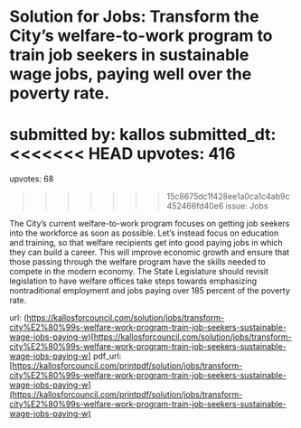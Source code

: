 # Solution for Jobs: Transform the City’s welfare-to-work program to train job seekers in sustainable wage jobs, paying well over the poverty rate. #

submitted by: kallos
submitted_dt: 
<<<<<<< HEAD
upvotes: 416
=======
upvotes: 68
>>>>>>> 15c8675dc1f428ee1a0ca1c4ab9c452466fd40e6
issue: Jobs

The City’s current welfare-to-work program focuses on getting job seekers into the workforce as soon as possible. Let’s instead focus on education and training, so that welfare recipients get into good paying jobs in which they can build a career. This will improve economic growth and ensure that those passing through the welfare program have the skills needed to compete in the modern economy. The State Legislature should revisit legislation to have welfare offices take steps towards emphasizing nontraditional employment and jobs paying over 185 percent of the poverty rate.

url: (https://kallosforcouncil.com/solution/jobs/transform-city%E2%80%99s-welfare-work-program-train-job-seekers-sustainable-wage-jobs-paying-w)[https://kallosforcouncil.com/solution/jobs/transform-city%E2%80%99s-welfare-work-program-train-job-seekers-sustainable-wage-jobs-paying-w]
pdf_url: [https://kallosforcouncil.com/printpdf/solution/jobs/transform-city%E2%80%99s-welfare-work-program-train-job-seekers-sustainable-wage-jobs-paying-w](https://kallosforcouncil.com/printpdf/solution/jobs/transform-city%E2%80%99s-welfare-work-program-train-job-seekers-sustainable-wage-jobs-paying-w)